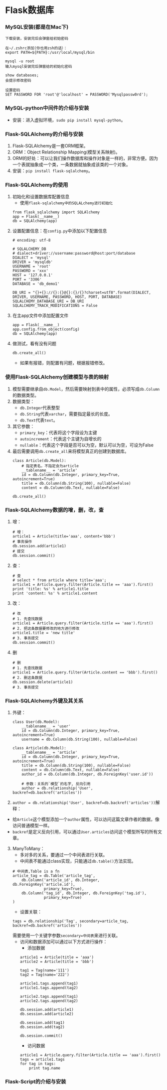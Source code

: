 # Flask数据库

### MySQL安装(都是在Mac下)
```
下载安装，安装完后会弹窗给初始密码

在~/.zshrc添加(你也用zsh的话）：
export PATH=${PATH}:/usr/local/mysql/bin 

mysql -u root
输入mysql安装完后弹窗给的初始化密码

show databases;
会提示修改密码

设置密码
SET PASSWORD FOR 'root'@'localhost' = PASSWORD('Mysqlpassw0rd');  
```

### MySQL-python中间件的介绍与安装
- 安装：进入虚拟环境，`sudo pip install mysql-python`。

### Flask-SQLAlchemy的介绍与安装
1. Flask-SQLAlchemy是一套ORM框架。
2. ORM：Object Relationship Mapping(模型关系映射)。
3. ORM的好处：可以让我们操作数据库和操作对象是一样的，非常方便。因为一个表就抽象成一个类，一条数据就抽象成该类的一个对象。
4. 安装：`pip install flask-sqlalchemy`。

### Flask-SQLAlchemy的使用
1. 初始化和设置数据库配置信息
	- 使用`flask-sqlalchemy中的SQLALchemy进行初始化`
	```
	from flask_sqlalchemy import SQLAlchemy
	app = Flask(__name__)
	db = SQLAlchemy(app)
	```
2. 设置配置信息：在`config.py`中添加以下配置信息
	```
	# encoding: utf-8

	# SQLALCHEMY_DB
	# dialect+driver://username:password@host:port/database
	DIALECT = 'mysql'
	DRIVER = 'mysqldb'
	USERNAME = 'root'
	PASSWORD = 'xxx'
	HOST = '127.0.0.1'
	PORT = '3306'
	DATABASE = 'db_demo1'

	DB_URI = "{}+{}://{}:{}@{}:{}/{}?charset=utf8".format(DIALECT, DRIVER, USERNAME, PASSWORD, HOST, PORT, DATABASE)
	SQLALCHEMY_DATABASE_URI = DB_URI
	SQLALCHEMY_TRACK_MODIFICATIONS = False
	```
3. 在主app文件中添加配置文件
	```
	app = Flask(__name__)
	app.config.from_object(config)
	db = SQLAlchemy(app)
	```
4. 做测试，看有没有问题
	```
	db.create_all()
	```
	- 如果有报错，则配置有问题，根据报错修改。


### 使用Flask-SQLAlchemy创建模型与表的映射
1. 模型需要继承自`db.Model`，然后需要映射到表中的属性，必须写成`db.Column`的数据类型。
2. 数据类型：
	- `db.Integer`代表整型
	- `db.String`代表`varchar`，需要指定最长的长度。
	- `db.Text`代表`text`。
3. 其它参数：
	- `primary_key`：代表将这个字段设为主键
	- `autoincrement`：代表这个主键为自增长的
	- `nullable`：代表这个字段是否可以为空，默认可以为空，可设为False
4. 最后需要调用`db.create_all`来将模型真正的创建到数据库。
	```
	class Article(db.Model):
	    # 指定表名，不指定会为article
	    __tablename__ = 'article'
	    id = db.Column(db.Integer, primary_key=True, autoincrement=True)
	    title = db.Column(db.String(100), nullable=False)
	    content = db.Column(db.Text, nullable=False)

	db.create_all()
	```

### Flask-SQLAlchemy数据的增，删，改，查
1. 增：
	```
    # 增：
    article1 = Article(title='aaa', content='bbb')
    # 事务操作
    db.session.add(article1)
    # 提交
    db.session.commit()
	```
2. 查：
	```
	# 查
    # select * from article where title='aaa';
    article1 = Article.query.filter(Article.title == 'aaa').first()
    print 'title: %s' % article1.title
    print 'content: %s' % article1.content
	```
3. 改：
	```
	# 改
    # 1. 先查找数据
    article1 = Article.query.filter(Article.title == 'aaa').first()
    # 2. 把这条数据要修改的地方进行修改
    article1.title = 'new title'
    # 3. 事务提交
    db.session.commit()
	```
4. 删
	```
    # 删
    # 1. 先查找数据
    article1 = Article.query.filter(Article.content == 'bbb').first()
    # 2. 删这条数据
    db.session.delete(article1)
    # 3. 事务提交
	```

### Flask-SQLAlchemy外键及其关系
1. 外键：
	```
	class User(db.Model):
	    __tablename__ = 'user'
	    id = db.Column(db.Integer, primary_key=True, autoincrement=True)
	    username = db.Column(db.String(100), nullable=False)

	class Article(db.Model):
	    __tablename__ = 'article'
	    id = db.Column(db.Integer, primary_key=True, autoincrement=True)
	    title = db.Column(db.String(100), nullable=False)
	    content = db.Column(db.Text, nullable=False)
	    author_id = db.Column(db.Integer, db.ForeignKey('user.id'))

	    # 参数：关系的`模型`的名字, 反向引用
	    author = db.relationship('User', backref=db.backref('articles'))
	```

2. `author = db.relationship('User', backref=db.backref('articles'))`解释：  
- 给`Article`这个模型添加一个`author`属性，可以访问这篇文章作者的数据，像访问普通模型一样。
- `backref`是定义反向引用，可以通过`User.articles`访问这个模型所写的所有文章。

3. ManyToMany：
	- 多对多的关系，要通过一个中间表进行关联。
	- 中间表不能通过class实现，只能通过`db.table()`方法实现。
	```
	# 中间表,Table is a fn
	article_tag = db.Table('article_tag',
        db.Column('article_id', db.Integer, db.ForeignKey('article.id'),
        		  primary_key=True),
        db.Column('tag_id', db.Integer, db.ForeignKey('tag.id'),
                  primary_key=True)
    )
	```
	- 设置关联：
	```
	tags = db.relationship('Tag', secondary=article_tag, backref=db.backref('articles'))
	```
	需要使用一个关键字参数`secondary=中间表`来进行关联。
	- 访问和数据添加可以通过以下方式进行操作：
		- 添加数据
		```
		article1 = Article(title = 'aaa')
	    article2 = Article(title = 'bbb')

	    tag1 = Tag(name='111')
	    tag2 = Tag(name='222')

	    article1.tags.append(tag1)
	    article1.tags.append(tag2)

	    article2.tags.append(tag1)
	    article2.tags.append(tag2)

	    db.session.add(article1)
	    db.session.add(article2)

	    db.session.add(tag1)
	    db.session.add(tag2)

	    db.session.commit()
		```
		- 访问数据
		```
		article1 = Article.query.filter(Article.title == 'aaa').first()
	    tags = article1.tags
	    for tag in tags:
	        print tag.name
		```

### Flask-Script的介绍与安装






















